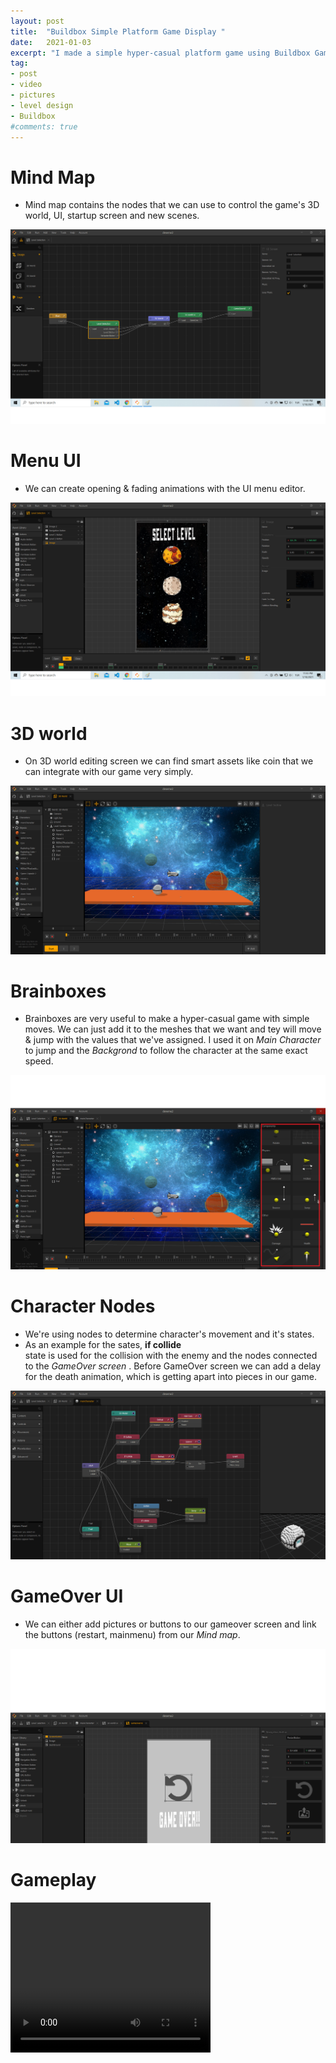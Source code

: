 ```yaml
---
layout: post
title:  "Buildbox Simple Platform Game Display "
date:   2021-01-03
excerpt: "I made a simple hyper-casual platform game using Buildbox GameMaker engine"
tag:
- post
- video
- pictures
- level design
- Buildbox
#comments: true
---
```


# Mind Map

* Mind map contains the nodes <!-- blueprints  --> that we can use to control the game's 3D world, UI, startup screen and new scenes.

<img src="\assets\img\BuildboxPost\mindmap.png"/>

# Menu UI

* We can create opening & fading animations with the UI menu editor. 

<img src="\assets\img\BuildboxPost\Levelselection.png"/>

# 3D world 

* On 3D world editing screen we can find smart assets like coin that we can integrate with our game very simply.

<img src="\assets\img\BuildboxPost\gameedit.png"/>

# Brainboxes 

* Brainboxes are very useful to make a hyper-casual game with simple moves. We can just add it to the meshes that we want and tey will move & jump with the values that we've assigned. I used it on <I> Main Character </I> to jump and the <I> Backgrond </I> to follow the character at the same exact speed. 

<img src="\assets\img\BuildboxPost\brainbox.png"/>

# Character Nodes

* We're using nodes to determine character's movement and it's states.
* As an example for the sates, <b>if collide</b><br/> state is used for the collision with the enemy and the nodes connected to the <I> GameOver screen </I>. Before GameOver screen we can add a delay for the death animation, which is getting apart into pieces in our game. 

<img src="\assets\img\BuildboxPost\maincharacternodes.png"/>

# GameOver UI

* We can either add pictures or buttons to our gameover screen and link the buttons (restart, mainmenu) from our <I> Mind map</I>.

<img src="\assets\img\BuildboxPost\gameOverscreen.png"/>


# Gameplay

<video width="320" height="240" controls>
  <source src="\assets\img\BuildboxPost\video.mp4" type="video/mp4">
  <source src="\assets\img\BuildboxPost\video.ogg" type="video/ogg">
</video
